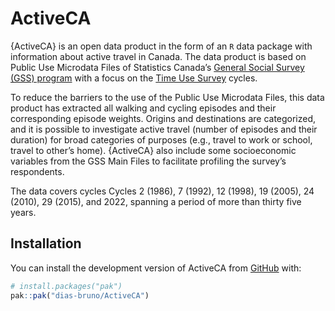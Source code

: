 
<!-- README.md is generated from README.Rmd. Please edit that file -->

# ActiveCA

<!-- badges: start -->
<!-- badges: end -->

{ActiveCA} is an open data product in the form of an `R` data package
with information about active travel in Canada. The data product is
based on Public Use Microdata Files of Statistics Canada’s [General
Social Survey (GSS)
program](https://www150.statcan.gc.ca/n1/pub/45-25-0001/index-eng.htm)
with a focus on the [Time Use
Survey](https://www150.statcan.gc.ca/n1/pub/45-25-0001/index-eng.htm#a7)
cycles.

To reduce the barriers to the use of the Public Use Microdata Files,
this data product has extracted all walking and cycling episodes and
their corresponding episode weights. Origins and destinations are
categorized, and it is possible to investigate active travel (number of
episodes and their duration) for broad categories of purposes (e.g.,
travel to work or school, travel to other’s home). {ActiveCA} also
include some socioeconomic variables from the GSS Main Files to
facilitate profiling the survey’s respondents.

The data covers cycles Cycles 2 (1986), 7 (1992), 12 (1998), 19 (2005),
24 (2010), 29 (2015), and 2022, spanning a period of more than thirty
five years.

## Installation

You can install the development version of ActiveCA from
[GitHub](https://github.com/) with:

``` r
# install.packages("pak")
pak::pak("dias-bruno/ActiveCA")
```
